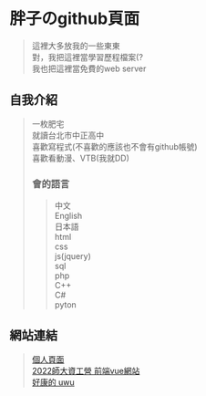 # 胖子のgithub頁面
> 這裡大多放我的一些東東 <br>
> 對，我把這裡當學習歷程檔案(?  <br>
> 我也把這裡當免費的web server <br>
## 自我介紹
> 一枚肥宅 <br>
> 就讀台北市中正高中 <br>
> 喜歡寫程式(不喜歡的應該也不會有github帳號) <br>
> 喜歡看動漫、VTB(我就DD) <br>
> ### 會的語言 <br>
>> 中文  <br> English  <br> 日本語 <br> html <br> css <br> js(jquery) <br> sql <br> php <br> C++ <br> C# <br> pyton
## 網站連結
> [個人頁面](http://chiu20060726.tk/) <br>
> [2022師大資工營 前端vue網站](https://chiu20060726.github.io/ntnu-csie-2022/)<br>
> [好康的 uwu](https://youtu.be/dQw4w9WgXcQ)
